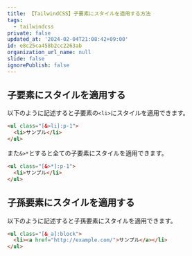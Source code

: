 ```yaml
---
title: 【TailwindCSS】子要素にスタイルを適用する方法
tags:
  - tailwindcss
private: false
updated_at: '2024-02-04T21:08:42+09:00'
id: e8c25ca458b2cc2263ab
organization_url_name: null
slide: false
ignorePublish: false
---
```

## 子要素にスタイルを適用する

以下のように記述すると子要素の`<li>`にスタイルを適用できます。

```html
<ul class="[&>li]:p-1">
  <li>サンプル</li>
</ul>
```

また`&>*`とすると全ての子要素にスタイルを適用できます。

```html
<ul class="[&>*]:p-1">
  <li>サンプル</li>
</ul>
```

## 子孫要素にスタイルを適用する

以下のように記述すると子孫要素にスタイルを適用できます。

```html
<ul class="[&_a]:block">
  <li><a href="http://example.com/">サンプル</a></li>
</ul>
```



